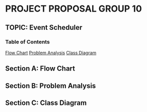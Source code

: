 # PROJECT PROPOSAL GROUP 10
## TOPIC: Event Scheduler

### Table of Contents
[Flow Chart](##flow-chart)
[Problem Analysis](##problem-analysis)
[Class Diagram](##class-diagram)

## Section A: Flow Chart

## Section B: Problem Analysis

## Section C: Class Diagram
